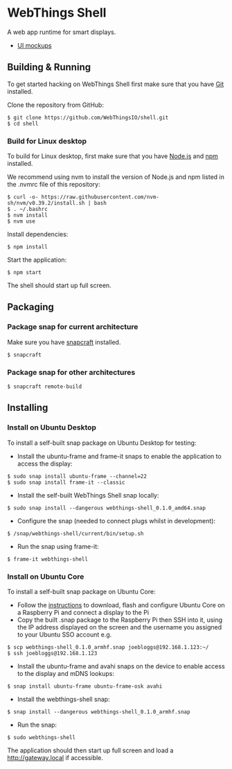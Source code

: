 # WebThings Shell

A web app runtime for smart displays.

- [UI mockups](https://docs.google.com/presentation/d/e/2PACX-1vRuYf4dpo1D9kfjkraS8T5MEyy-1ZWmVOch-ts8anU10RAbDyNVDy0SPF00gk5Of16EBcAhPBV6Og-1/pub?start=false&loop=false&delayms=3000)


## Building & Running

To get started hacking on WebThings Shell first make sure that you have [Git](https://git-scm.com/) installed.

Clone the repository from GitHub:

```
$ git clone https://github.com/WebThingsIO/shell.git
$ cd shell
```

### Build for Linux desktop

To build for Linux desktop, first make sure that you have [Node.js](https://nodejs.org/en/) and [npm](https://www.npmjs.com/) installed.

We recommend using nvm to install the version of Node.js and npm listed in the .nvmrc file of this repository:

```
$ curl -o- https://raw.githubusercontent.com/nvm-sh/nvm/v0.39.2/install.sh | bash
$ . ~/.bashrc
$ nvm install
$ nvm use
```

Install dependencies:
```
$ npm install
```

Start the application:
```
$ npm start
```

The shell should start up full screen.

## Packaging

### Package snap for current architecture

Make sure you have [snapcraft](https://snapcraft.io/snapcraft) installed.

```
$ snapcraft
```

### Package snap for other architectures
```
$ snapcraft remote-build
```

## Installing

### Install on Ubuntu Desktop

To install a self-built snap package on Ubuntu Desktop for testing:

- Install the ubuntu-frame and frame-it snaps to enable the application to access the display:

```
$ sudo snap install ubuntu-frame --channel=22
$ sudo snap install frame-it --classic
```

- Install the self-built WebThings Shell snap locally:

```
$ sudo snap install --dangerous webthings-shell_0.1.0_amd64.snap
```

- Configure the snap (needed to connect plugs whilst in development):

```
$ /snap/webthings-shell/current/bin/setup.sh
```

- Run the snap using frame-it:

```
$ frame-it webthings-shell
```

### Install on Ubuntu Core

To install a self-built snap package on Ubuntu Core:
- Follow the [instructions](https://ubuntu.com/download/raspberry-pi-core) to download, flash and configure Ubuntu Core on a Raspberry Pi and connect a display to the Pi
- Copy the built .snap package to the Raspberry Pi then SSH into it, using the IP address displayed on the screen and the username you assigned to your Ubuntu SSO account e.g.

```
$ scp webthings-shell_0.1.0_armhf.snap joebloggs@192.168.1.123:~/
$ ssh joebloggs@192.168.1.123
```

- Install the ubuntu-frame and avahi snaps on the device to enable access to the display and mDNS lookups:

```
$ snap install ubuntu-frame ubuntu-frame-osk avahi
```

- Install the webthings-shell snap:

```
$ snap install --dangerous webthings-shell_0.1.0_armhf.snap
```

- Run the snap:

```
$ sudo webthings-shell
```

The application should then start up full screen and load a http://gateway.local if accessible.